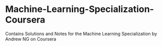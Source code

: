 # Machine-Learning-Specialization-Coursera
Contains Solutions and Notes for the Machine Learning Specialization by Andrew NG on Coursera
